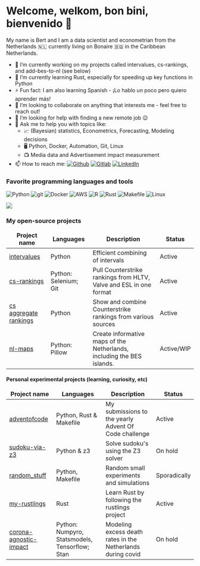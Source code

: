 # Welcome, welkom, bon bini, bienvenido 👋

My name is Bert and I am a data scientist and econometrian from the Netherlands 🇳🇱 currently living on Bonaire 🇧🇶 in the Caribbean Netherlands.

- 🔭 I’m currently working on my projects called intervalues, cs-rankings, and add-bes-to-nl (see below)
- 🌱 I’m currently learning Rust, especially for speeding up key functions in Python
- ⚡ Fun fact: I am also learning Spanish - ¡Lo hablo un poco pero quiero aprender más!
- 👯 I’m looking to collaborate on anything that interests me - feel free to reach out!
- 🤔 I’m looking for help with finding a new remote job 😉
- 💬 Ask me to help you with topics like:
  -   📈 (Bayesian) statistics, Econometrics, Forecasting, Modeling decisions
  -   🖥️ Python, Docker, Automation, Git, Linux
  -   📺 Media data and Advertisement impact measurement
- 📫 How to reach me: [<img alt="Github" src="https://img.shields.io/badge/-Github-010409?style=flat-square&logo=github&logoColor=white" />](https://github.com/debruijn)
  [<img alt="Gitlab" src="https://img.shields.io/badge/-Gitlab-E2492F?style=flat-square&logo=gitlab&logoColor=white" />](http://gitlab.com/bert.debruijn)
  [<img alt="LinkedIn" src="https://img.shields.io/badge/-LinkedIn-007ACC?style=flat-square&logo=linkedin&logoColor=white" />](https://www.linkedin.com/in/lpdebruijn)
<!-- - 😄 Pronouns: he/him/his -->

<h3>Favorite programming languages and tools</h3>
<p>
  <img alt="Python" src="https://img.shields.io/badge/-Python-007ACC?style=flat-square&logo=python&logoColor=white" />
  <img alt="git" src="https://img.shields.io/badge/-git-F05032?style=flat-square&logo=git&logoColor=white" />
  <img alt="Docker" src="https://img.shields.io/badge/-Docker-46a2f1?style=flat-square&logo=docker&logoColor=white" />
  <img alt="AWS" src="https://img.shields.io/badge/-AWS-ff9900?style=flat-square&logo=amazon&logoColor=white" />
  <img alt='R' src="https://img.shields.io/badge/-R-266DBE?style=flat-square&logo=R&logoColor=white" />
  <img alt='Rust' src="https://img.shields.io/badge/-Rust-F75108?style=flat-square&logo=rust&logoColor=white" />
  <img alt='Makefile' src="https://img.shields.io/badge/-Makefile-777777?style=flat-square&logo=gnu&logoColor=white" />
  <img alt='Linux' src="https://img.shields.io/badge/-Linux-FECC32?style=flat-square&logo=linux&logoColor=white" />
</p>

<!-- <a href="https://github.com/debruijn/github-readme-stats"><img align="center" src="https://github-readme-stats.vercel.app/api?username=debruijn&show_icons=true&include_all_commits=true&theme=buefy&hide_border=true" alt="My github stats" /></a> -->
<a href="https://github.com/debruijn/github-readme-stats"><img align="center" src="https://github-readme-stats.vercel.app/api/top-langs/?username=debruijn&layout=compact&theme=buefy&hide_border=true" /></a>

<h3>My open-source projects</h3>
<table>
  <thead align="center">
    <tr border: none;>
      <td><b>Project name</b></td>
      <td><b>Languages</b></td>
      <td><b>Description</b></td>
      <td><b>Status</b></td>
    </tr>
  </thead>
  <tbody>
    <tr>
      <td><a href="https://github.com/debruijn/intervalues">intervalues</a></td>
      <td>Python</td>
      <td>Efficient combining of intervals</td>
      <td>Active</td>
    </tr>
    <tr>
      <td><a href="https://github.com/debruijn/cs_rankings">cs-rankings</a></td>
      <td>Python: Selenium; Git</td>
      <td>Pull Counterstrike rankings from HLTV, Valve and ESL in one format</td>
      <td>Active</td>
    </tr>
    <tr>
      <td><a href="https://github.com/debruijn/cs2">cs aggregate rankings</a></td>
      <td>Python</td>
      <td>Show and combine Counterstrike rankings from various sources</td>
      <td>Active</td>
    </tr>
    <tr>
      <td><a href="https://github.com/debruijn/cs2">nl-maps</a></td>
      <td>Python: Pillow</td>
      <td> Create informative maps of the Netherlands, including the BES islands.</td>
      <td>Active/WIP</td>
    </tr>
  </tbody>
</table>

<h4>Personal experimental projects (learning, curiosity, etc)</h4>
<table>
  <thead align="center">
    <tr border: none;>
      <td><b>Project name</b></td>
      <td><b>Languages</b></td>
      <td><b>Description</b></td>
      <td><b>Status</b></td>
    </tr>
  </thead>
  <tbody>
    <tr>
      <td><a href="https://github.com/debruijn/adventofcode">adventofcode</a></td>
      <td>Python, Rust & Makefile</td>
      <td>My submissions to the yearly Advent Of Code challenge</td>
      <td>Active</td>
    </tr>
    <tr>
      <td><a href="https://github.com/debruijn/sudoku-via-z3">sudoku-via-z3</a></td>
      <td>Python & z3</td>
      <td>Solve sudoku's using the Z3 solver</td>
      <td>On hold</td>
    </tr>
    <tr>
      <td><a href="https://github.com/debruijn/random_stuff">random_stuff</a></td>
      <td>Python, Makefile</td>
      <td>Random small experiments and simulations</td>
      <td>Sporadically</td>
    </tr>
    <tr>
      <td><a href="https://github.com/debruijn/my-rustlings">my-rustlings</a></td>
      <td>Rust</td>
      <td>Learn Rust by following the rustlings project</td>
      <td>Active</td>
    </tr>
    <tr>
      <td><a href="https://github.com/debruijn/corona-agnostic-impact">corona-agnostic-impact</a></td>
      <td>Python: Numpyro, Statsmodels, Tensorflow; Stan</td>
      <td>Modeling excess death rates in the Netherlands during covid</td>
      <td>On hold</td>
    </tr>
  </tbody>
</table>

